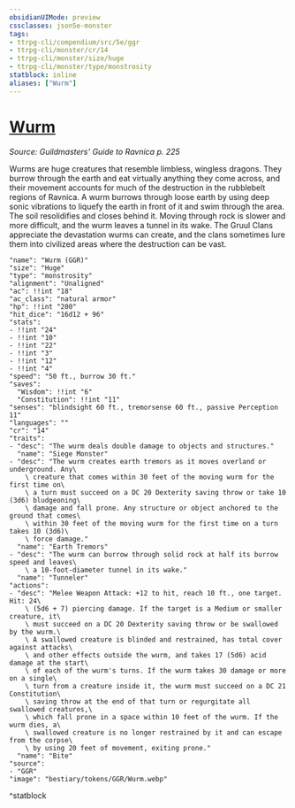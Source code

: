 ```yaml
---
obsidianUIMode: preview
cssclasses: json5e-monster
tags:
- ttrpg-cli/compendium/src/5e/ggr
- ttrpg-cli/monster/cr/14
- ttrpg-cli/monster/size/huge
- ttrpg-cli/monster/type/monstrosity
statblock: inline
aliases: ["Wurm"]
---
```

# [Wurm](3-Compendium\CLI\bestiary\monstrosity/wurm-ggr.md)
*Source: Guildmasters' Guide to Ravnica p. 225*  

Wurms are huge creatures that resemble limbless, wingless dragons. They burrow through the earth and eat virtually anything they come across, and their movement accounts for much of the destruction in the rubblebelt regions of Ravnica. A wurm burrows through loose earth by using deep sonic vibrations to liquefy the earth in front of it and swim through the area. The soil resolidifies and closes behind it. Moving through rock is slower and more difficult, and the wurm leaves a tunnel in its wake. The Gruul Clans appreciate the devastation wurms can create, and the clans sometimes lure them into civilized areas where the destruction can be vast.

```statblock
"name": "Wurm (GGR)"
"size": "Huge"
"type": "monstrosity"
"alignment": "Unaligned"
"ac": !!int "18"
"ac_class": "natural armor"
"hp": !!int "200"
"hit_dice": "16d12 + 96"
"stats":
- !!int "24"
- !!int "10"
- !!int "22"
- !!int "3"
- !!int "12"
- !!int "4"
"speed": "50 ft., burrow 30 ft."
"saves":
  "Wisdom": !!int "6"
  "Constitution": !!int "11"
"senses": "blindsight 60 ft., tremorsense 60 ft., passive Perception 11"
"languages": ""
"cr": "14"
"traits":
- "desc": "The wurm deals double damage to objects and structures."
  "name": "Siege Monster"
- "desc": "The wurm creates earth tremors as it moves overland or underground. Any\
    \ creature that comes within 30 feet of the moving wurm for the first time on\
    \ a turn must succeed on a DC 20 Dexterity saving throw or take 10 (3d6) bludgeoning\
    \ damage and fall prone. Any structure or object anchored to the ground that comes\
    \ within 30 feet of the moving wurm for the first time on a turn takes 10 (3d6)\
    \ force damage."
  "name": "Earth Tremors"
- "desc": "The wurm can burrow through solid rock at half its burrow speed and leaves\
    \ a 10-foot-diameter tunnel in its wake."
  "name": "Tunneler"
"actions":
- "desc": "Melee Weapon Attack: +12 to hit, reach 10 ft., one target. Hit: 24\
    \ (5d6 + 7) piercing damage. If the target is a Medium or smaller creature, it\
    \ must succeed on a DC 20 Dexterity saving throw or be swallowed by the wurm.\
    \ A swallowed creature is blinded and restrained, has total cover against attacks\
    \ and other effects outside the wurm, and takes 17 (5d6) acid damage at the start\
    \ of each of the wurm's turns. If the wurm takes 30 damage or more on a single\
    \ turn from a creature inside it, the wurm must succeed on a DC 21 Constitution\
    \ saving throw at the end of that turn or regurgitate all swallowed creatures,\
    \ which fall prone in a space within 10 feet of the wurm. If the wurm dies, a\
    \ swallowed creature is no longer restrained by it and can escape from the corpse\
    \ by using 20 feet of movement, exiting prone."
  "name": "Bite"
"source":
- "GGR"
"image": "bestiary/tokens/GGR/Wurm.webp"
```
^statblock